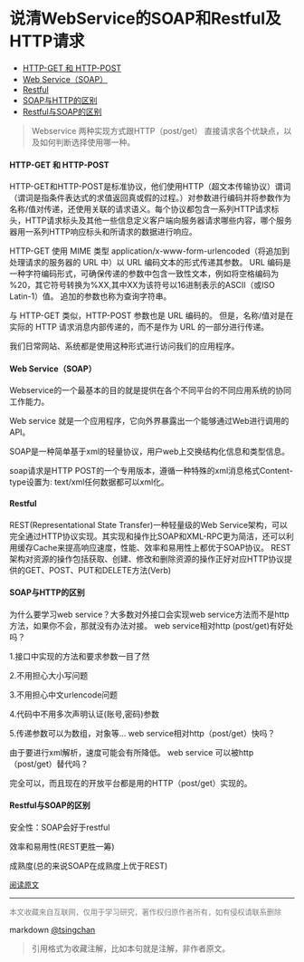 

说清WebService的SOAP和Restful及HTTP请求
===============================================

- [HTTP-GET 和 HTTP-POST](#http-get-和-http-post)
- [Web Service（SOAP）](#web-servicesoap)
- [Restful](#restful)
- [SOAP与HTTP的区别](#soap与http的区别)
- [Restful与SOAP的区别](#restful与soap的区别)

  
> Webservice 两种实现方式跟HTTP（post/get） 直接请求各个优缺点，以及如何判断选择使用哪一种。

#### HTTP-GET 和 HTTP-POST

HTTP-GET和HTTP-POST是标准协议，他们使用HTTP（超文本传输协议）谓词（谓词是指条件表达式的求值返回真或假的过程。）对参数进行编码并将参数作为名称/值对传递，还使用关联的请求语义。每个协议都包含一系列HTTP请求标头，HTTP请求标头及其他一些信息定义客户端向服务器请求哪些内容，哪个服务器用一系列HTTP响应标头和所请求的数据进行响应。

HTTP-GET 使用 MIME 类型 application/x-www-form-urlencoded（将追加到处理请求的服务器的 URL 中）以 URL 编码文本的形式传递其参数。 URL 编码是一种字符编码形式，可确保传递的参数中包含一致性文本，例如将空格编码为 %20，其它符号转换为%XX,其中XX为该符号以16进制表示的ASCII（或ISO Latin-1）值。 追加的参数也称为查询字符串。

与 HTTP-GET 类似，HTTP-POST 参数也是 URL 编码的。 但是，名称/值对是在实际的 HTTP 请求消息内部传递的，而不是作为 URL 的一部分进行传递。

我们日常网站、系统都是使用这种形式进行访问我们的应用程序。

#### Web Service（SOAP）

Webservice的一个最基本的目的就是提供在各个不同平台的不同应用系统的协同工作能力。

Web service 就是一个应用程序，它向外界暴露出一个能够通过Web进行调用的API。

SOAP是一种简单基于xml的轻量协议，用户web上交换结构化信息和类型信息。

soap请求是HTTP POST的一个专用版本，遵循一种特殊的xml消息格式Content-type设置为: text/xml任何数据都可以xml化。

#### Restful

REST(Representational State Transfer)一种轻量级的Web Service架构，可以完全通过HTTP协议实现。其实现和操作比SOAP和XML-RPC更为简洁，还可以利用缓存Cache来提高响应速度，性能、效率和易用性上都优于SOAP协议。 REST架构对资源的操作包括获取、创建、修改和删除资源的操作正好对应HTTP协议提供的GET、POST、PUT和DELETE方法(Verb)

#### SOAP与HTTP的区别

为什么要学习web service？大多数对外接口会实现web service方法而不是http方法，如果你不会，那就没有办法对接。 web service相对http (post/get)有好处吗？

1.接口中实现的方法和要求参数一目了然

2.不用担心大小写问题

3.不用担心中文urlencode问题

4.代码中不用多次声明认证(账号,密码)参数

5.传递参数可以为数组，对象等... web service相对http（post/get）快吗？

由于要进行xml解析，速度可能会有所降低。 web service 可以被http（post/get）替代吗？

完全可以，而且现在的开放平台都是用的HTTP（post/get）实现的。

#### Restful与SOAP的区别

安全性：SOAP会好于restful

效率和易用性(REST更胜一筹)

成熟度(总的来说SOAP在成熟度上优于REST)

<font size=2 color=grey>[阅读原文](https://zhuanlan.zhihu.com/p/23464866)</font>


----
<font size=2 color='grey'>本文收藏来自互联网，仅用于学习研究，著作权归原作者所有，如有侵权请联系删除</font>

markdown [@tsingchan](https://github.com/tsingchan) 

> 引用格式为收藏注解，比如本句就是注解，非作者原文。

